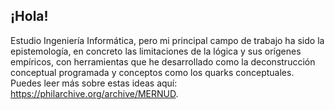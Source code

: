 ## ¡Hola! 

Estudio Ingeniería Informática, pero mi principal campo de trabajo ha sido la epistemología, en concreto las limitaciones de la lógica y sus orígenes empíricos, con herramientas que he desarrollado como la deconstrucción conceptual programada y conceptos como los quarks conceptuales. 
Puedes leer más sobre estas ideas aquí: https://philarchive.org/archive/MERNUD.

